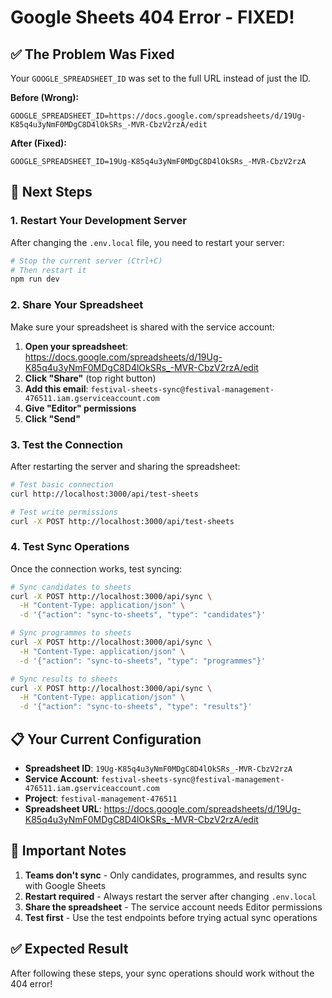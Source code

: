 # Google Sheets 404 Error - FIXED! 

## ✅ The Problem Was Fixed
Your `GOOGLE_SPREADSHEET_ID` was set to the full URL instead of just the ID.

**Before (Wrong):**
```
GOOGLE_SPREADSHEET_ID=https://docs.google.com/spreadsheets/d/19Ug-K85q4u3yNmF0MDgC8D4lOkSRs_-MVR-CbzV2rzA/edit
```

**After (Fixed):**
```
GOOGLE_SPREADSHEET_ID=19Ug-K85q4u3yNmF0MDgC8D4lOkSRs_-MVR-CbzV2rzA
```

## 🔧 Next Steps

### 1. Restart Your Development Server
After changing the `.env.local` file, you need to restart your server:

```bash
# Stop the current server (Ctrl+C)
# Then restart it
npm run dev
```

### 2. Share Your Spreadsheet
Make sure your spreadsheet is shared with the service account:

1. **Open your spreadsheet**: https://docs.google.com/spreadsheets/d/19Ug-K85q4u3yNmF0MDgC8D4lOkSRs_-MVR-CbzV2rzA/edit
2. **Click "Share"** (top right button)
3. **Add this email**: `festival-sheets-sync@festival-management-476511.iam.gserviceaccount.com`
4. **Give "Editor" permissions**
5. **Click "Send"**

### 3. Test the Connection
After restarting the server and sharing the spreadsheet:

```bash
# Test basic connection
curl http://localhost:3000/api/test-sheets

# Test write permissions
curl -X POST http://localhost:3000/api/test-sheets
```

### 4. Test Sync Operations
Once the connection works, test syncing:

```bash
# Sync candidates to sheets
curl -X POST http://localhost:3000/api/sync \
  -H "Content-Type: application/json" \
  -d '{"action": "sync-to-sheets", "type": "candidates"}'

# Sync programmes to sheets
curl -X POST http://localhost:3000/api/sync \
  -H "Content-Type: application/json" \
  -d '{"action": "sync-to-sheets", "type": "programmes"}'

# Sync results to sheets
curl -X POST http://localhost:3000/api/sync \
  -H "Content-Type: application/json" \
  -d '{"action": "sync-to-sheets", "type": "results"}'
```

## 📋 Your Current Configuration

- **Spreadsheet ID**: `19Ug-K85q4u3yNmF0MDgC8D4lOkSRs_-MVR-CbzV2rzA`
- **Service Account**: `festival-sheets-sync@festival-management-476511.iam.gserviceaccount.com`
- **Project**: `festival-management-476511`
- **Spreadsheet URL**: https://docs.google.com/spreadsheets/d/19Ug-K85q4u3yNmF0MDgC8D4lOkSRs_-MVR-CbzV2rzA/edit

## 🚨 Important Notes

1. **Teams don't sync** - Only candidates, programmes, and results sync with Google Sheets
2. **Restart required** - Always restart the server after changing `.env.local`
3. **Share the spreadsheet** - The service account needs Editor permissions
4. **Test first** - Use the test endpoints before trying actual sync operations

## ✅ Expected Result
After following these steps, your sync operations should work without the 404 error!